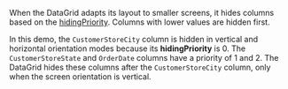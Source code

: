 When the DataGrid adapts its layout to smaller screens, it hides columns based on the [hidingPriority](/Documentation/ApiReference/UI_Components/dxDataGrid/Configuration/columns/#hidingPriority). Columns with lower values are hidden first. 

In this demo, the `CustomerStoreCity` column is hidden in vertical and horizontal orientation modes because its **hidingPriority** is 0. The `CustomerStoreState` and `OrderDate` columns have a priority of 1 and 2. The DataGrid hides these columns after the `CustomerStoreCity` column, only when the screen orientation is vertical.
<!--split-->